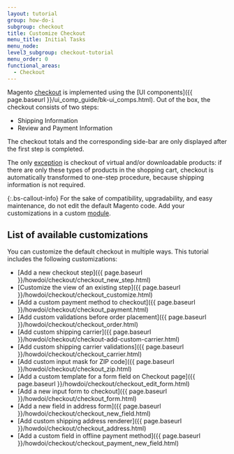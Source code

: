 ```yaml
---
layout: tutorial
group: how-do-i
subgroup: checkout
title: Customize Checkout
menu_title: Initial Tasks
menu_node:
level3_subgroup: checkout-tutorial
menu_order: 0
functional_areas:
  - Checkout
---
```


Magento [checkout](https://glossary.magento.com/checkout) is implemented using the [UI components]({{ page.baseurl }}/ui_comp_guide/bk-ui_comps.html).
Out of the box, the checkout consists of two steps:

-  Shipping Information
-  Review and Payment Information

The checkout totals and the corresponding side-bar are only displayed after the first step is completed.

The only [exception](https://glossary.magento.com/exception) is checkout of virtual and/or downloadable products: if there are only these  types of products in the shopping cart, checkout is automatically transformed to one-step procedure, because shipping information is not required.

 {:.bs-callout-info}
For the sake of compatibility, upgradability, and easy maintenance, do not edit the default Magento code. Add your customizations in a custom [module](https://glossary.magento.com/module).

## List of available customizations

You can customize the default checkout in multiple ways. This tutorial includes the following customizations:

-  [Add a new checkout step]({{ page.baseurl }}/howdoi/checkout/checkout_new_step.html)
-  [Customize the view of an existing step]({{ page.baseurl }}/howdoi/checkout/checkout_customize.html)
-  [Add a custom payment method to checkout]({{ page.baseurl }}/howdoi/checkout/checkout_payment.html)
-  [Add custom validations before order placement]({{ page.baseurl }}/howdoi/checkout/checkout_order.html)
-  [Add custom shipping carrier]({{ page.baseurl }}/howdoi/checkout/checkout-add-custom-carrier.html)
-  [Add custom shipping carrier validations]({{ page.baseurl }}/howdoi/checkout/checkout_carrier.html)
-  [Add custom input mask for ZIP code]({{ page.baseurl }}/howdoi/checkout/checkout_zip.html)
-  [Add a custom template for a form field on Checkout page]({{ page.baseurl }}/howdoi/checkout/checkout_edit_form.html)
-  [Add a new input form to checkout]({{ page.baseurl }}/howdoi/checkout/checkout_form.html)
-  [Add a new field in address form]({{ page.baseurl }}/howdoi/checkout/checkout_new_field.html)
-  [Add custom shipping address renderer]({{ page.baseurl }}/howdoi/checkout/checkout_address.html)
-  [Add a custom field in offline payment method]({{ page.baseurl }}/howdoi/checkout/checkout_payment_new_field.html)
